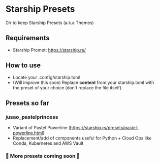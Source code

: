 # Starship Presets
Dir to keep Starship Presets (a.k.a Themes)

## Requirements
- Starship Prompt: https://starship.rs/

## How to use
- Locate your .config/starship.toml
- (Will improve this soon) Replace **content** from your starship.toml with the preset of your choice (don't replace the file itself).

## Presets so far
### jusao_pastelprincess
- Variant of Pastel Powerline (https://starship.rs/presets/pastel-powerline.html)
- Replacement/add of components useful for Python + Cloud Ops like Conda, Kubernetes and AWS Vault
### 🚧 More presets coming soon 🚧
